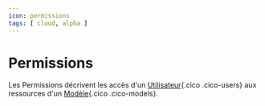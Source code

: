 ```yaml
---
icon: permissions
tags: [ cloud, alpha ]
---
```

# Permissions

Les Permissions décrivent les accès d'un [Utilisateur](/fr/concepts/owners/users){.cico .cico-users} aux ressources d'un [Modèle](/fr/concepts/catalog/models){.cico .cico-models}.
